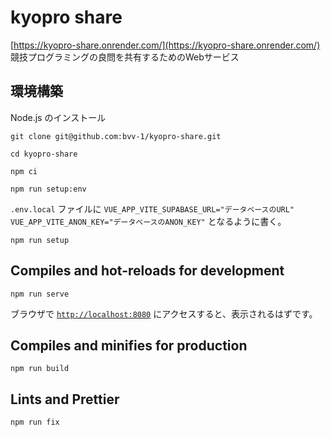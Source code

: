 # kyopro share

[https://kyopro-share.onrender.com/](https://kyopro-share.onrender.com/)
競技プログラミングの良問を共有するためのWebサービス

## 環境構築

Node.js のインストール

```shell
git clone git@github.com:bvv-1/kyopro-share.git
```

```shell
cd kyopro-share
```

```shell
npm ci
```

```shell
npm run setup:env
```

`.env.local` ファイルに `VUE_APP_VITE_SUPABASE_URL="データベースのURL"` `VUE_APP_VITE_ANON_KEY="データベースのANON_KEY"` となるように書く。

```shell
npm run setup
```

## Compiles and hot-reloads for development

```shell
npm run serve
```

ブラウザで [`http://localhost:8080`](http://localhost:8080) にアクセスすると、表示されるはずです。

## Compiles and minifies for production

```
npm run build
```

## Lints and Prettier

```
npm run fix
```
